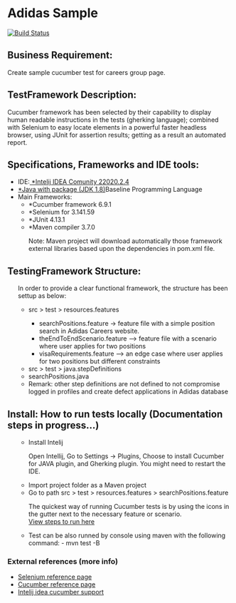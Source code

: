 # Adidas Sample
[![Build Status](https://travis-ci.org/aisabel/AdidasSample.svg?branch=master)](https://travis-ci.org/aisabel/AdidasSample)

<h2>Business Requirement:</h2>
<p align="justified">Create sample cucumber test for careers group page.</p>

<h2>TestFramework Description:</h2>
<p align="justified">Cucumber framework has been selected by their capability to display human readable instructions in the tests (gherking language); combined with Selenium to easy locate elements in a powerful faster headless browser, using JUnit for assertion results; getting as a result an automated report.</p>

<h2>Specifications, Frameworks and IDE tools:</h2>
<ul>
  <li>IDE:<a href="https://www.jetbrains.com/idea/download/#section=windows"> *Intelij IDEA Comunity 22020.2.4</a></li>
<li><a href="http://www.oracle.com/technetwork/java/javase/downloads/jdk8-downloads-2133151.html"> *Java with package (JDK 1.8)</a>Baseline Programming Language</li>
<li>Main Frameworks:<ul>
  <li>*Cucumber framework 6.9.1</li>
  <li>*Selenium for 3.141.59</a></li>
  <li>*JUnit 4.13.1</li>
  <li>*Maven compiler 3.7.0</li>
  <p align="justified" >Note: Maven project will download automatically those framework external libraries based upon the dependencies in pom.xml file.</p>
</ul>
</ul>   

<h2>TestingFramework Structure:</h2>
<ul>
<p align="justified" >In order to provide a clear functional framework, the structure has been settup as below:</p>
<p align="justified" >
  <ul>
    <li> src > test > resources.features</li>
      <ul>
        <li> searchPositions.feature -> feature file with a simple position search in Adidas Careers website. </li>
        <li> theEndToEndScenario.feature --> feature file with a scenario where user applies for two positions </li>
        <li> visaRequirements.feature --> an edge case where user applies for two positions but different constraints </li>
      </ul>
     <li> src > test > java.stepDefinitions </li>
    <li> searchPositions.java </li>
    <li> Remark: other step definitions are not defined to not compromise logged in profiles and create defect applications in Adidas database </li>
    </ul>
  </ul>
 </p>
 </ul>
  
<h2>Install: How to run tests locally (Documentation steps in progress...)</h2>
<ul>
<ul>
  <li>Install Intelij </li>
  <p align="justified" >Open Intellij, Go to Settings -> Plugins,  Choose to install Cucumber for JAVA plugin, and Gherking plugin. You might need to restart the IDE.</p>
  <li>Import project folder as a Maven project</li>
  <li>Go to path src > test > resources.features > searchPositions.feature </li>
  <p align="justified" >The quickest way of running Cucumber tests is by using the icons in the gutter next to the necessary feature or scenario. </br>
  <a href="https://www.jetbrains.com/help/idea/running-cucumber-tests.html"> View steps to run here</a></p>
 </ul>
 
 <ul><li>Test can be also runned by console using maven with the following command: - mvn test -B</ili</ul>
</ul>
</ul>

<h3>External references (more info)</h3>
<ul>
  <li><a href="http://docs.seleniumhq.org/projects/webdriver/">Selenium reference page</a></li>
  <li><a href="https://cucumber.io">Cucumber reference page</a></li>
   <li><a href="https://www.jetbrains.com/help/idea/cucumber-support.html">Intelij idea cucumber support</a></li>
</ul>
